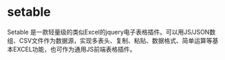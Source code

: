 # setable
Setable 是一款轻量级的类似Excel的jquery电子表格插件。可以用JS/JSON数组、CSV文件作为数据源，实现多表头、复制、粘贴、数据格式、简单运算等基本EXCEL功能，也可作为通用JS前端表格插件。
